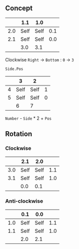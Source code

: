 ## Concept

|     | 1.1  | 1.0  |     |
|-----|------|------|-----|
| 2.0 | Self | Self | 0.1 |
| 2.1 | Self | Self | 0.0 |
|     | 3.0  | 3.1  |     |

Clockwise
`Right` -> `Bottom` : `0` -> `3`

`Side.Pos`

|     | 3    | 2    |     |
|-----|------|------|-----|
| 4   | Self | Self | 1   |
| 5   | Self | Self | 0   |
|     | 6    | 7    |     |

`Number` - `Side` * 2 + `Pos`

## Rotation

### Clockwise

|     | 2.1  | 2.0  |     |
|-----|------|------|-----|
| 3.0 | Self | Self | 1.1 |
| 3.1 | Self | Self | 1.0 |
|     | 0.0  | 0.1  |     |

### Anti-clockwise


|     | 0.1  | 0.0  |     |
|-----|------|------|-----|
| 1.0 | Self | Self | 1.1 |
| 1.1 | Self | Self | 1.0 |
|     | 2.0  | 2.1  |     |
